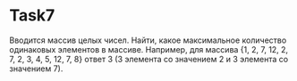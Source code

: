 # Task7
Вводится массив целых чисел. Найти, какое максимальное количество одинаковых элементов в массиве. Например, для массива {1, 2, 7, 12, 2, 7, 2, 3, 4, 5, 12, 7, 8} ответ 3 (3 элемента со значением 2 и 3 элемента со значением 7).
